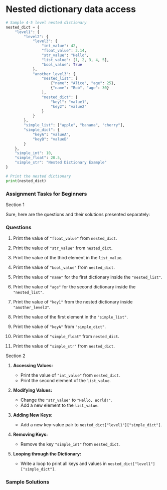 # Nested dictionary data access


```python
# Sample 4-5 level nested dictionary
nested_dict = {
    "level1": {
        "level2": {
            "level3": {
                "int_value": 42,
                "float_value": 3.14,
                "str_value": "Hello",
                "list_value": [1, 2, 3, 4, 5],
                "bool_value": True
            },
            "another_level3": {
                "nested_list": [
                    {"name": "Alice", "age": 25},
                    {"name": "Bob", "age": 30}
                ],
                "nested_dict": {
                    "key1": "value1",
                    "key2": "value2"
                }
            }
        },
        "simple_list": ["apple", "banana", "cherry"],
        "simple_dict": {
            "keyA": "valueA",
            "keyB": "valueB"
        }
    },
    "simple_int": 10,
    "simple_float": 20.5,
    "simple_str": "Nested Dictionary Example"
}

# Print the nested dictionary
print(nested_dict)
```

### Assignment Tasks for Beginners

Section 1

Sure, here are the questions and their solutions presented separately:

### Questions

1. Print the value of `"float_value"` from `nested_dict`.

2. Print the value of `"str_value"` from `nested_dict`.

3. Print the value of the third element in the `list_value`.

4. Print the value of `"bool_value"` from `nested_dict`.

5. Print the value of `"name"` for the first dictionary inside the `"nested_list"`.

6. Print the value of `"age"` for the second dictionary inside the `"nested_list"`.

7. Print the value of `"key1"` from the nested dictionary inside `"another_level3"`.

8. Print the value of the first element in the `"simple_list"`.

9. Print the value of `"keyA"` from `"simple_dict"`.

10. Print the value of `"simple_float"` from `nested_dict`.

11. Print the value of `"simple_str"` from `nested_dict`.


Section 2


1. **Accessing Values:**
   - Print the value of `"int_value"` from `nested_dict`.
   - Print the second element of the `list_value`.

2. **Modifying Values:**
   - Change the `"str_value"` to `"Hello, World!"`.
   - Add a new element to the `list_value`.

3. **Adding New Keys:**
   - Add a new key-value pair to `nested_dict["level1"]["simple_dict"]`.

4. **Removing Keys:**
   - Remove the key `"simple_int"` from `nested_dict`.

5. **Looping through the Dictionary:**
   - Write a loop to print all keys and values in `nested_dict["level1"]["simple_dict"]`.

### Sample Solutions

```python
